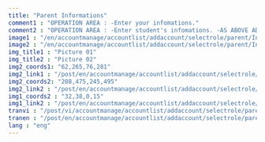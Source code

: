 ```yaml
---
title: "Parent Informations"
comment1 : "OPERATION AREA : -Enter your infomations."
comment2 : "OPERATION AREA : -Enter student's infomations. -AS ABOVE ADDRESS : press when their address are the same. -NEXT : press to reach the next step."
image1 : "/en/accountmanage/accountlist/addaccount/selectrole/parent/Infomation1_1.png"
image2 : "/en/accountmanage/accountlist/addaccount/selectrole/parent/Infomation1_2.png"
img_title1 : "Picture 01"
img_title2 : "Picture 02"
img2_coords1: "62,265,76,281"
img2_link1 : "/post/en/accountmanage/accountlist/addaccount/selectrole/parent/step37_infomation_parent_2/"
img2_coords2: "208,475,245,495"
img2_link2 : "/post/en/accountmanage/accountlist/addaccount/selectrole/parent/step38_sumary/"
img1_coords2 : "32,38,0,15"
img1_link2 : "/post/en/accountmanage/accountlist/addaccount/selectrole/parent/selectclass/step34_2_1/"
tranvi : "/post/vi/accountmanage/accountlist/addaccount/selectrole/parent/step36_infomation_parent_1/"
tranen : "/post/en/accountmanage/accountlist/addaccount/selectrole/parent/step36_infomation_parent_1/"
lang : "eng"
---
```

		

